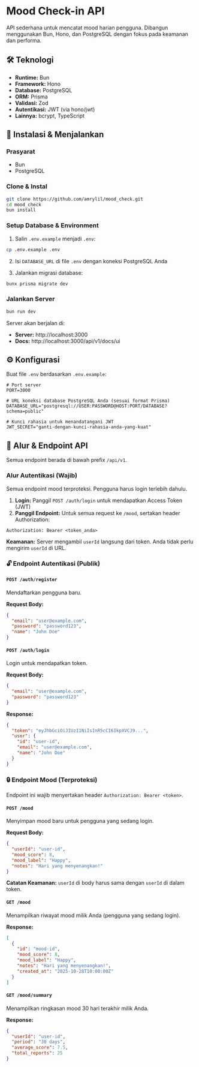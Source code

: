 # Mood Check-in API

API sederhana untuk mencatat mood harian pengguna. Dibangun menggunakan Bun, Hono, dan PostgreSQL dengan fokus pada keamanan dan performa.

## 🛠️ Teknologi

- **Runtime:** Bun
- **Framework:** Hono
- **Database:** PostgreSQL
- **ORM:** Prisma
- **Validasi:** Zod
- **Autentikasi:** JWT (via hono/jwt)
- **Lainnya:** bcrypt, TypeScript

## 🚀 Instalasi & Menjalankan

### Prasyarat

- Bun
- PostgreSQL

### Clone & Instal

```bash
git clone https://github.com/amrylil/mood_check.git
cd mood_check
bun install
```

### Setup Database & Environment

1. Salin `.env.example` menjadi `.env`:

```bash
cp .env.example .env
```

2. Isi `DATABASE_URL` di file `.env` dengan koneksi PostgreSQL Anda

3. Jalankan migrasi database:

```bash
bunx prisma migrate dev
```

### Jalankan Server

```bash
bun run dev
```

Server akan berjalan di:

- **Server:** http://localhost:3000
- **Docs:** http://localhost:3000/api/v1/docs/ui

## ⚙️ Konfigurasi

Buat file `.env` berdasarkan `.env.example`:

```env
# Port server
PORT=3000

# URL koneksi database PostgreSQL Anda (sesuai format Prisma)
DATABASE_URL="postgresql://USER:PASSWORD@HOST:PORT/DATABASE?schema=public"

# Kunci rahasia untuk menandatangani JWT
JWT_SECRET="ganti-dengan-kunci-rahasia-anda-yang-kuat"
```

## 📡 Alur & Endpoint API

Semua endpoint berada di bawah prefix `/api/v1`.

### Alur Autentikasi (Wajib)

Semua endpoint mood terproteksi. Pengguna harus login terlebih dahulu.

1. **Login:** Panggil `POST /auth/login` untuk mendapatkan Access Token (JWT)
2. **Panggil Endpoint:** Untuk semua request ke `/mood`, sertakan header Authorization:

```
Authorization: Bearer <token_anda>
```

**Keamanan:** Server mengambil `userId` langsung dari token. Anda tidak perlu mengirim `userId` di URL.

### 🔓 Endpoint Autentikasi (Publik)

#### `POST /auth/register`

Mendaftarkan pengguna baru.

**Request Body:**

```json
{
  "email": "user@example.com",
  "password": "password123",
  "name": "John Doe"
}
```

#### `POST /auth/login`

Login untuk mendapatkan token.

**Request Body:**

```json
{
  "email": "user@example.com",
  "password": "password123"
}
```

**Response:**

```json
{
  "token": "eyJhbGciOiJIUzI1NiIsInR5cCI6IkpXVCJ9...",
  "user": {
    "id": "user-id",
    "email": "user@example.com",
    "name": "John Doe"
  }
}
```

### 🔒 Endpoint Mood (Terproteksi)

Endpoint ini wajib menyertakan header `Authorization: Bearer <token>`.

#### `POST /mood`

Menyimpan mood baru untuk pengguna yang sedang login.

**Request Body:**

```json
{
  "userId": "user-id",
  "mood_score": 8,
  "mood_label": "Happy",
  "notes": "Hari yang menyenangkan!"
}
```

**Catatan Keamanan:** `userId` di body harus sama dengan `userId` di dalam token.

#### `GET /mood`

Menampilkan riwayat mood milik Anda (pengguna yang sedang login).

**Response:**

```json
[
  {
    "id": "mood-id",
    "mood_score": 8,
    "mood_label": "Happy",
    "notes": "Hari yang menyenangkan!",
    "created_at": "2025-10-28T10:00:00Z"
  }
]
```

#### `GET /mood/summary`

Menampilkan ringkasan mood 30 hari terakhir milik Anda.

**Response:**

```json
{
  "userId": "user-id",
  "period": "30 days",
  "average_score": 7.5,
  "total_reports": 25
}
```
